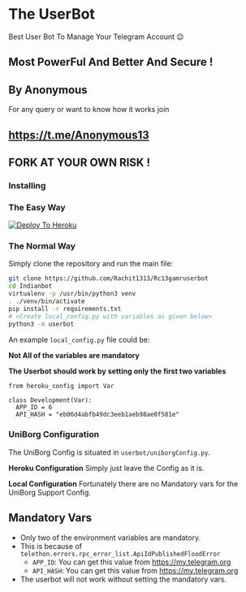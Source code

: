 # The UserBot
Best User Bot To Manage Your Telegram Account 😉
## Most PowerFul And Better And Secure !

## By Anonymous 

For any query or want to know how it works join
## https://t.me/Anonymous13

## FORK AT YOUR OWN RISK !
### Installing

### The Easy Way
[![Deploy To Heroku](https://www.herokucdn.com/deploy/button.svg)](https://heroku.com/deploy?template=https://github.com/Rachit1313/Rc13gamruserbot)

### The Normal Way

Simply clone the repository and run the main file:
```sh
git clone https://github.com/Rachit1313/Rc13gamruserbot
cd Indianbot
virtualenv -p /usr/bin/python3 venv
. ./venv/bin/activate
pip install -r requirements.txt
# <Create local_config.py with variables as given below>
python3 -m userbot
```

An example `local_config.py` file could be:

**Not All of the variables are mandatory**

__The Userbot should work by setting only the first two variables__

```python3
from heroku_config import Var

class Development(Var):
  APP_ID = 6
  API_HASH = "eb06d4abfb49dc3eeb1aeb98ae0f581e"
```

### UniBorg Configuration

The UniBorg Config is situated in `userbot/uniborgConfig.py`.

**Heroku Configuration**
Simply just leave the Config as it is.

**Local Configuration**
Fortunately there are no Mandatory vars for the UniBorg Support Config.

## Mandatory Vars

- Only two of the environment variables are mandatory.
- This is because of `telethon.errors.rpc_error_list.ApiIdPublishedFloodError`
    - `APP_ID`:   You can get this value from https://my.telegram.org
    - `API_HASH`:   You can get this value from https://my.telegram.org
- The userbot will not work without setting the mandatory vars.
